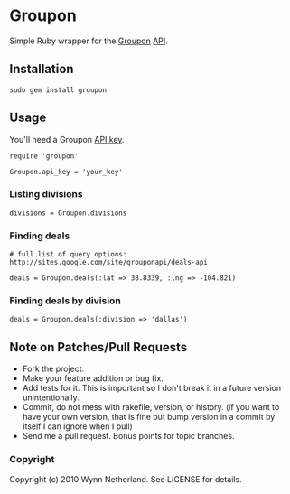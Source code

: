 # Groupon

Simple Ruby wrapper for the [Groupon](http://groupon.com) [API](http://sites.google.com/site/grouponapi/home). 

## Installation

    sudo gem install groupon
    
## Usage

You'll need a Groupon [API key](http://sites.google.com/site/grouponapi/home).

    require 'groupon'
    
    Groupon.api_key = 'your_key'
    
### Listing divisions

    divisions = Groupon.divisions
    
### Finding deals

    # full list of query options: http://sites.google.com/site/grouponapi/deals-api
    
    deals = Groupon.deals(:lat => 38.8339, :lng => -104.821)
    
### Finding deals by division

    deals = Groupon.deals(:division => 'dallas')
    


## Note on Patches/Pull Requests
 
* Fork the project.
* Make your feature addition or bug fix.
* Add tests for it. This is important so I don't break it in a
  future version unintentionally.
* Commit, do not mess with rakefile, version, or history.
  (if you want to have your own version, that is fine but bump version in a commit by itself I can ignore when I pull)
* Send me a pull request. Bonus points for topic branches.

### Copyright

Copyright (c) 2010 Wynn Netherland. See LICENSE for details.
